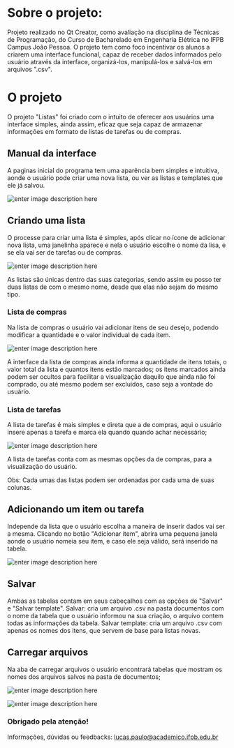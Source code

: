 # Sobre o projeto:

Projeto realizado no Qt Creator, como avaliação na disciplina de Técnicas de Programação, do Curso de Bacharelado em Engenharia Elétrica no IFPB Campus João Pessoa.
O projeto tem como foco incentivar os alunos a criarem uma interface funcional, capaz de receber dados informados pelo usuário através da interface, organizá-los, manipulá-los e salvá-los em arquivos ".csv".


# O projeto

O projeto "Listas" foi criado com o intuito de oferecer aos usuários uma interface simples, ainda assim, eficaz que seja capaz de armazenar informações em formato de listas de tarefas ou de compras.

## Manual da interface

A paginas inicial do programa tem uma aparência bem simples e intuitiva, aonde o usuário pode criar uma nova lista, ou ver as listas e templates que ele já salvou.

![enter image description here](https://github.com/LucVeloso/TP_Projeto1/blob/master/Imagens/PaginaInicial.png)

## Criando uma lista

O processe para criar uma lista é simples, após clicar no ícone de adicionar nova lista, uma janelinha aparece e nela o usuário escolhe o nome da lisa, e se ela vai ser de tarefas ou de compras.

![enter image description here](https://github.com/LucVeloso/TP_Projeto1/blob/master/Imagens/AdicionarLista.png)

As listas são únicas dentro das suas categorias, sendo assim eu posso ter duas listas de com o mesmo nome, desde que elas não sejam do mesmo tipo.


### Lista de compras

Na lista de compras o usuário vai adicionar itens de seu desejo, podendo modificar a quantidade e o valor individual de cada item.

![enter image description here](https://github.com/LucVeloso/TP_Projeto1/blob/master/Imagens/ListaDeCompras.png)

A interface da lista de compras ainda informa a quantidade de itens totais, o valor total da lista e quantos itens estão marcados; os itens marcados ainda podem ser ocultos para facilitar a visualização daquilo que ainda não foi comprado, ou até mesmo podem ser excluídos, caso seja a vontade do usuário.

### Lista de tarefas

A lista de tarefas é mais simples e direta que a de compras, aqui o usuário insere apenas a tarefa e marca ela quando quando achar necessário;

![enter image description here](https://github.com/LucVeloso/TP_Projeto1/blob/master/Imagens/ListaDeTarefas.png)

A lista de tarefas conta com as mesmas opções da de compras, para a visualização do usuário.

Obs: Cada umas das listas podem ser ordenadas por cada uma de suas colunas.

## Adicionando um item ou tarefa

Independe da lista que o usuário escolha a maneira de inserir dados vai ser a mesma.
Clicando no botão "Adicionar item", abrira uma pequena janela aonde o usuário nomeia seu item, e caso ele seja válido, será inserido na tabela.

![enter image description here](https://github.com/LucVeloso/TP_Projeto1/blob/master/Imagens/AdicionarItemNaTabela.png)

## Salvar

Ambas as tabelas contam em seus cabeçalhos com as opções de "Salvar" e "Salvar template".
Salvar: cria um arquivo .csv na pasta documentos com o nome da tabela que o usuário informou na sua criação, o arquivo contem todas as informações da tabela.
Salvar template: cria um arquivo .csv com apenas os nomes dos itens, que servem de base para listas novas.


## Carregar arquivos

Na aba de carregar arquivos o usuário encontrará tabelas que mostram os nomes dos arquivos salvos na pasta de documentos;

![enter image description here](https://github.com/LucVeloso/TP_Projeto1/blob/master/Imagens/ListasSalvasTemplate.png)


![enter image description here](https://github.com/LucVeloso/TP_Projeto1/blob/master/Imagens/ListasSalvasListas.png)

### Obrigado pela atenção!

Informações, dúvidas ou feedbacks: [lucas.paulo@academico.ifpb.edu.br](mailto:lucas.paulo@academico.ifpb.edu.br)
